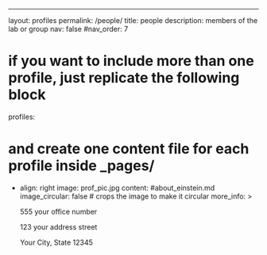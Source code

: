 ---
layout: profiles
permalink: /people/
title: people
description: members of the lab or group
nav: false
#nav_order: 7

  # if you want to include more than one profile, just replicate the following block
profiles:
  # and create one content file for each profile inside _pages/
  - align: right
    image: prof_pic.jpg
    content: #about_einstein.md
    image_circular: false # crops the image to make it circular
    more_info: >
      <p>555 your office number</p>
      <p>123 your address street</p>
      <p>Your City, State 12345</p>
  